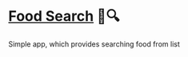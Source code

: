 # [Food Search](https://matixy.github.io/Basic-Js-Projects/Food-Search/) 🍔🔍
 Simple app, which provides searching food from list